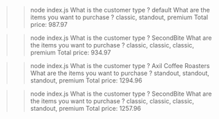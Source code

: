 >> node index.js
What is the customer type ? default
What are the items you want to purchase ? classic, standout, premium
Total price: 987.97

>> node index.js
What is the customer type ? SecondBite
What are the items you want to purchase ? classic, classic, classic, premium
Total price: 934.97

>> node index.js
What is the customer type ? Axil Coffee Roasters
What are the items you want to purchase ? standout, standout, standout, premium
Total price: 1294.96

>> node index.js
What is the customer type ? SecondBite
What are the items you want to purchase ? classic, classic, classic, standout, premium
Total price: 1257.96

